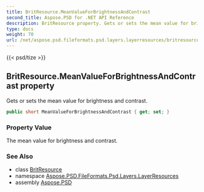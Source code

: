 ```yaml
---
title: BritResource.MeanValueForBrightnessAndContrast
second_title: Aspose.PSD for .NET API Reference
description: BritResource property. Gets or sets the mean value for brightness and contrast
type: docs
weight: 70
url: /net/aspose.psd.fileformats.psd.layers.layerresources/britresource/meanvalueforbrightnessandcontrast/
---
```

{{< psd/tize >}}
## BritResource.MeanValueForBrightnessAndContrast property

Gets or sets the mean value for brightness and contrast.

```csharp
public short MeanValueForBrightnessAndContrast { get; set; }
```

### Property Value

The mean value for brightness and contrast.

### See Also

* class [BritResource](../)
* namespace [Aspose.PSD.FileFormats.Psd.Layers.LayerResources](../../britresource/)
* assembly [Aspose.PSD](../../../)


